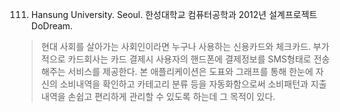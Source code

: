 111. Hansung University. Seoul.
한성대학교 컴퓨터공학과 2012년 설계프로젝트 DoDream.

> 현대 사회를 살아가는 사회인이라면 누구나 사용하는 신용카드와 체크카드. 부가적으로 카드회사는 카드 결제시 사용자의 핸드폰에 결제정보를 SMS형태로 전송해주는 서비스를 제공한다. 본 애플리케이션은 도표와 그래프를 통해 한눈에 자신의 소비내역을 확인하고 카테고리 분류 등을 자동화함으로써 소비패턴과 지출내역을 손쉽고 편리하게 관리할 수 있도록 하는데 그 목적이 있다.